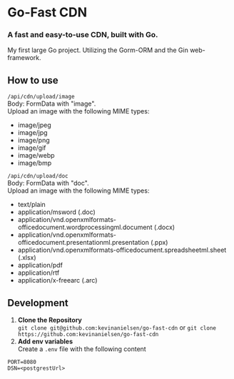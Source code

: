 # Go-Fast CDN

### A fast and easy-to-use CDN, built with Go.

My first large Go project. Utilizing the Gorm-ORM and the Gin web-framework.

## How to use

`/api/cdn/upload/image`<br>
Body: FormData with "image".<br>
Upload an image with the following MIME types:

- image/jpeg
- image/jpg
- image/png
- image/gif
- image/webp
- image/bmp

`/api/cdn/upload/doc`<br>
Body: FormData with "doc".<br>
Upload an image with the following MIME types:

- text/plain
- application/msword (.doc)
- application/vnd.openxmlformats-officedocument.wordprocessingml.document (.docx)
- application/vnd.openxmlformats-officedocument.presentationml.presentation (.ppx)
- application/vnd.openxmlformats-officedocument.spreadsheetml.sheet (.xlsx)
- application/pdf
- application/rtf
- application/x-freearc (.arc)

## Development

1. **Clone the Repository** <br>
   `git clone git@github.com:kevinanielsen/go-fast-cdn`
   or `git clone https://github.com:kevinanielsen/go-fast-cdn`
2. **Add env variables** <br>
   Create a `.env` file with the following content

```env
PORT=8080
DSN=<postgrestUrl>
```
